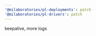 ```yaml
---
'@milaboratories/pl-deployments': patch
'@milaboratories/pl-drivers': patch
---
```


keepalive, more logs
